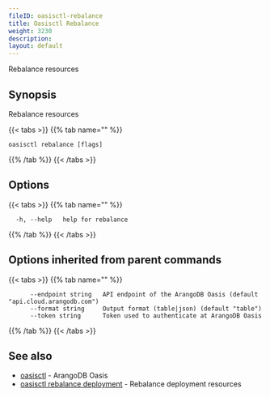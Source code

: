 ```yaml
---
fileID: oasisctl-rebalance
title: Oasisctl Rebalance
weight: 3230
description: 
layout: default
---
```

Rebalance resources

## Synopsis

Rebalance resources

{{< tabs >}}
{{% tab name="" %}}
```
oasisctl rebalance [flags]
```
{{% /tab %}}
{{< /tabs >}}

## Options

{{< tabs >}}
{{% tab name="" %}}
```
  -h, --help   help for rebalance
```
{{% /tab %}}
{{< /tabs >}}

## Options inherited from parent commands

{{< tabs >}}
{{% tab name="" %}}
```
      --endpoint string   API endpoint of the ArangoDB Oasis (default "api.cloud.arangodb.com")
      --format string     Output format (table|json) (default "table")
      --token string      Token used to authenticate at ArangoDB Oasis
```
{{% /tab %}}
{{< /tabs >}}

## See also

* [oasisctl](../oasisctl-options)	 - ArangoDB Oasis
* [oasisctl rebalance deployment](oasisctl-rebalance-deployment)	 - Rebalance deployment resources

